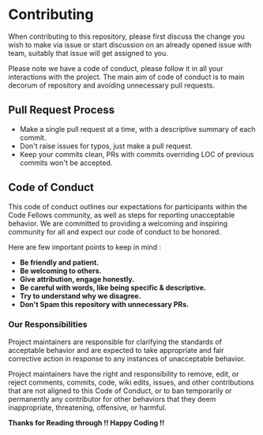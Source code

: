 # Contributing

When contributing to this repository, please first discuss the change you wish to make via issue or
start discussion on an already opened issue with team, suitably that issue will get assigned to you.

Please note we have a code of conduct, please follow it in all your interactions with the project. The main aim of code of conduct is
to main decorum of repository and avoiding unnecessary pull requests.

## Pull Request Process

* Make a single pull request at a time, with a descriptive summary of each commit.
* Don't raise issues for typos, just make a pull request.
* Keep your commits clean, PRs with commits overriding LOC of previous commits won't be accepted.

## Code of Conduct

This code of conduct outlines our expectations for participants within the Code Fellows community, as well as steps for reporting unacceptable behavior. We are committed to providing a welcoming and inspiring community for all and expect our code of conduct to be honored.  

Here are few important points to keep in mind : 

- **Be friendly and patient.**
- **Be welcoming to others.**
- **Give attribution, engage honestly.**
- **Be careful with words, like being specific & descriptive.**
- **Try to understand why we disagree.**
- **Don't Spam this repository with unnecessary PRs.**


### Our Responsibilities

Project maintainers are responsible for clarifying the standards of acceptable
behavior and are expected to take appropriate and fair corrective action in
response to any instances of unacceptable behavior.

Project maintainers have the right and responsibility to remove, edit, or
reject comments, commits, code, wiki edits, issues, and other contributions
that are not aligned to this Code of Conduct, or to ban temporarily or
permanently any contributor for other behaviors that they deem inappropriate,
threatening, offensive, or harmful.

__Thanks for Reading through !! Happy Coding !!__
